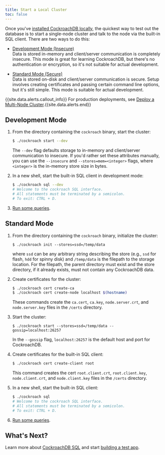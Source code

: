 ```yaml
---
title: Start a Local Cluster
toc: false
---
```


Once you've [installed CockroachDB locally](/install-cockroachdb), the quickest way to test out the database is to start a single-node cluster and talk to the node via the built-in SQL client. There are two ways to do this:

- [Development Mode (Insecure)](#development-mode)  
Data is stored in-memory and client/server communication is completely insecure. This mode is great for learning CockroachDB, but there's no authentication or encryption, so it's not suitable for actual development.

- [Standard Mode (Secure)](#standard-mode)  
Data is stored on-disk and client/server communication is secure. Setup involves creating certificates and passing certain command line options, but it's still simple. This mode is suitable for actual development. 

{{site.data.alerts.callout_info}} For production deployments, see <a href="http://cockroachlabs.com/docs/deploy-a-multinode-cluster.html">Deploy a Multi-Node Cluster</a>.{{site.data.alerts.end}}

## Development Mode

1. From the directory containing the `cockroach` binary, start the cluster:
    
    ```bash
    $ ./cockroach start --dev
    ```
    The `--dev` flag defaults storage to in-memory and client/server communication to insecure. If you'd rather set these attributes manually, you can use the `--insecure` and `--stores=mem=<integer>` flags, where `<integer>` is the in-memory store size in bytes. 

2. In a new shell, start the built-in SQL client in development mode:

    ```bash
    $ ./cockroach sql --dev
    # Welcome to the cockroach SQL interface.
    # All statements must be terminated by a semicolon.
    # To exit: CTRL + D.
    ```

4. [Run some queries](/basic-sql-commands.html).

## Standard Mode

1. From the directory containing the `cockroach` binary, initialize the cluster:

    ```
    $ ./cockroach init --stores=ssd=/temp/data
    ```
    where `ssd` can be any arbitrary string describing the store (e.g., `ssd` for flash, `hdd` for spinny disk) and `/temp/data` is the filepath to the storage location. For the filepath, the parent directory must exist and the store directory, if it already exists, must not contain any CockroachDB data.

2. Create certificates for the cluster:

    ```bash
    $ ./cockroach cert create-ca
    $ ./cockroach cert create-node localhost $(hostname) 
    ```
    These commands create the `ca.cert`, `ca.key`, `node.server.crt`, and `node.server.key` files in the `/certs` directory.  

3. Start the cluster:

    ```
    $ ./cockroach start --stores=ssd=/temp/data --gossip=localhost:26257
    ```
    In the `--gossip` flag, `localhost:26257` is the default host and port for CockroachDB. 

3. Create certificates for the built-in SQL client:

    ```bash
    $ ./cockroach cert create-client root
    ```
    This command creates the cert `root.client.crt`, `root.client.key`, `node.client.crt`, and `node.client.key` files in the `/certs` directory.

3. In a new shell, start the built-in SQL client:

    ```bash
    $ ./cockroach sql
    # Welcome to the cockroach SQL interface.
    # All statements must be terminated by a semicolon.
    # To exit: CTRL + D.
    ```

4. [Run some queries](/basic-sql-commands.html).

## What's Next?
Learn more about [CockroachDB SQL](/basic-sql-commands.html) and start [building a test app](/build-a-test-app.html).
